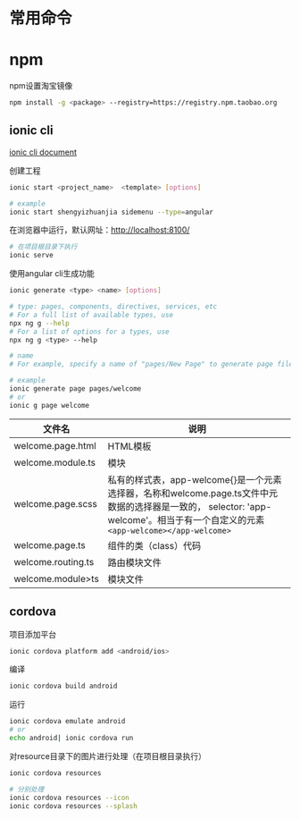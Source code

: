 # 常用命令

# npm
npm设置淘宝镜像
```bash
npm install -g <package> --registry=https://registry.npm.taobao.org
```

## ionic cli
[ionic cli document](http://ionicframework.com/docs/cli/)

创建工程
```bash
ionic start <project_name>  <template> [options]

# example
ionic start shengyizhuanjia sidemenu --type=angular
```

在浏览器中运行，默认网址：<http://localhost:8100/>
```bash
# 在项目根目录下执行
ionic serve
```

使用angular cli生成功能
```bash
ionic generate <type> <name> [options]

# type: pages, components, directives, services, etc
# For a full list of available types, use 
npx ng g --help
# For a list of options for a types, use 
npx ng g <type> --help

# name
# For example, specify a name of "pages/New Page" to generate page files at src/app/pages/new-page/.

# example
ionic generate page pages/welcome
# or
ionic g page welcome
```

文件名 | 说明
---|---
welcome.page.html | HTML模板
welcome.module.ts | 模块
welcome.page.scss | 私有的样式表，app-welcome{}是一个元素选择器，名称和welcome.page.ts文件中元数据的选择器是一致的，  selector: 'app-welcome'。相当于有一个自定义的元素`<app-welcome></app-welcome>`
welcome.page.ts | 组件的类（class）代码
welcome.routing.ts | 路由模块文件
welcome.module>ts | 模块文件




## cordova

项目添加平台
```bash
ionic cordova platform add <android/ios>
```

编译
```bash
ionic cordova build android
```

运行
```bash
ionic cordova emulate android
# or
echo android| ionic cordova run
```

对resource目录下的图片进行处理（在项目根目录执行）
```bash
ionic cordova resources  

# 分别处理
ionic cordova resources --icon
ionic cordova resources --splash
```


